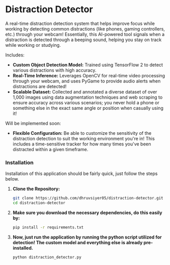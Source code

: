 # Distraction Detector

A real-time distraction detection system that helps improve focus while working by detecting common distractions (like phones, gaming controllers, etc.) through your webcam! Essentially, this AI-powered tool signals when a distraction is detected through a beeping sound, helping you stay on track while working or studying.

Includes:
- **Custom Object Detection Model:** Trained using TensorFlow 2 to detect various distractions with high accuracy.
- **Real-Time Inference:** Leverages OpenCV for real-time video processing through your webcam, and uses PyGame to provide audio alerts when distractions are detected!
- **Scalable Dataset:** Collected and annotated a diverse dataset of over 1,000 images using data augmentation techniques and web scraping to ensure accuracy across various scenarios; you never hold a phone or something else in the exact same angle or position when casually using it!

Will be implemented soon:
- **Flexible Configuration:** Be able to customize the sensitivity of the distraction detection to suit the working environment you're in! This includes a time-sensitive tracker for how many times you've been distracted within a given timeframe.

### Installation

Installation of this application should be fairly quick, just follow the steps below.

1. **Clone the Repository:**
   ```bash
   git clone https://github.com/dhruvsiyer05/distraction-detector.git
   cd distraction-detector

2. **Make sure you download the necessary dependencies, do this easily by:**
   ```bash
   pip install -r requirements.txt

3. **Now, just run the application by running the python script utilized for detection! The custom model and everything else is already pre-installed.**
   ```python
   python distraction_detector.py

   
   
